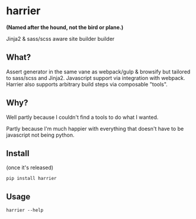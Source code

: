 harrier
=======

**(Named after the hound, not the bird or plane.)**

Jinja2 & sass/scss aware site builder builder

## What?

Assert generator in the same vane as webpack/gulp & browsify but tailored to sass/scss and Jinja2.
Javascript support via integration with webpack. Harrier also supports arbitrary build steps via 
composable "tools".

## Why?

Well partly because I couldn't find a tools to do what I wanted.

Partly because I'm much happier with everything that doesn't have to be javascript not being python.

## Install

(once it's released)

    pip install harrier

## Usage

    harrier --help
